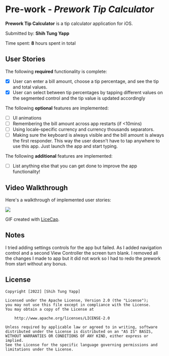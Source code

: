 # Pre-work - *Prework Tip Calculator*

**Prework Tip Calculator** is a tip calculator application for iOS.

Submitted by: **Shih Tung Yapp**

Time spent: **8** hours spent in total

## User Stories

The following **required** functionality is complete:

* [x] User can enter a bill amount, choose a tip percentage, and see the tip and total values.
* [x] User can select between tip percentages by tapping different values on the segmented control and the tip value is updated accordingly

The following **optional** features are implemented:

* [ ] UI animations
* [ ] Remembering the bill amount across app restarts (if <10mins)
* [ ] Using locale-specific currency and currency thousands separators.
* [ ] Making sure the keyboard is always visible and the bill amount is always the first responder. This way the user doesn't have to tap anywhere to use this app. Just launch the app and start typing.

The following **additional** features are implemented:

- [ ] List anything else that you can get done to improve the app functionality!

## Video Walkthrough

Here's a walkthrough of implemented user stories:

![](https://i.imgur.com/B79nO9f.gif)


GIF created with [LiceCap](http://www.cockos.com/licecap/).

## Notes

I tried adding settings controls for the app but failed. As I added navigation control and a second View Controller the screen turn blank.
I removed all the changes I made to app but it did not work so I had to redo the prework from start without any bonus.

## License

    Copyright [2022] [Shih Tung Yapp]

    Licensed under the Apache License, Version 2.0 (the "License");
    you may not use this file except in compliance with the License.
    You may obtain a copy of the License at

        http://www.apache.org/licenses/LICENSE-2.0

    Unless required by applicable law or agreed to in writing, software
    distributed under the License is distributed on an "AS IS" BASIS,
    WITHOUT WARRANTIES OR CONDITIONS OF ANY KIND, either express or implied.
    See the License for the specific language governing permissions and
    limitations under the License.
